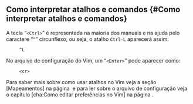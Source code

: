 Como interpretar atalhos e comandos {#Como interpretar atalhos e comandos}
-----------------------------------

A tecla “`<Ctrl>`” é representada na maioria dos manuais e na ajuda pelo
caractere “`^`” circunflexo, ou seja, o atalho `Ctrl-L` aparecerá assim:

         ^L

No arquivo de configuração do Vim, um “`<Enter>`” pode aparecer como:

         <cr>

Para saber mais sobre como usar atalhos no Vim veja a seção
[Mapeamentos] na página  e para ler sobre o arquivo de configuração veja
o capítulo [cha:Como editar preferências no Vim] na página .


